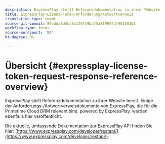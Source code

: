 ```yaml
---
description: ExpressPlay stellt Referenzdokumentation zu ihrer Website bereit. Einige der Anforderungs-/Antwortverweisdokumente von ExpressPlay, die für die Primetime Cloud DRM relevant sind, powered by ExpressPlay, werden ebenfalls hier veröffentlicht.
title: ExpressPlay-Lizenz-Token-Anforderung/Antwortverweis
translation-type: tm+mt
source-git-commit: 89bdda1d4bd5c126f19ba75a819942df901183d1
workflow-type: tm+mt
source-wordcount: '85'
ht-degree: 0%

---
```



# Übersicht {#expressplay-license-token-request-response-reference-overview}

ExpressPlay stellt Referenzdokumentation zu ihrer Website bereit. Einige der Anforderungs-/Antwortverweisdokumente von ExpressPlay, die für die Primetime Cloud DRM relevant sind, powered by ExpressPlay, werden ebenfalls hier veröffentlicht.

Die aktuelle, umfassende Dokumentation zur ExpressPlay API finden Sie hier: [https://www.expressplay.com/developer/restapi/](https://www.expressplay.com/developer/restapi/).